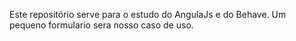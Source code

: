 Este repositório serve para o estudo do AngulaJs e do Behave. Um pequeno formulario sera nosso caso de uso.
